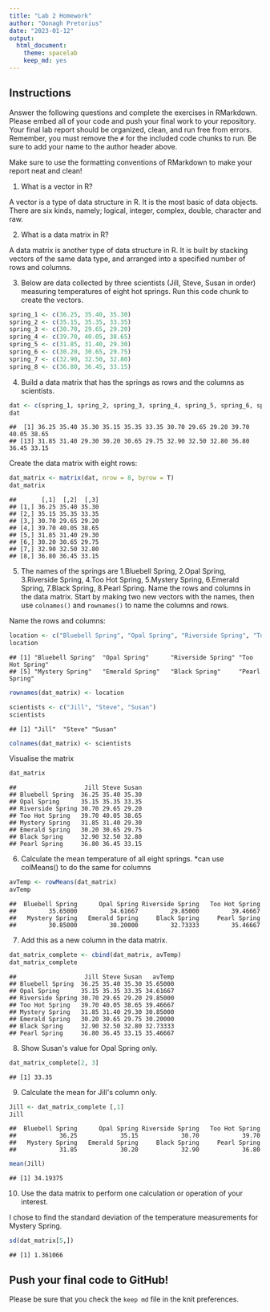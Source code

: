 ```yaml
---
title: "Lab 2 Homework"
author: "Oonagh Pretorius"
date: "2023-01-12"
output:
  html_document: 
    theme: spacelab
    keep_md: yes
---
```


## Instructions
Answer the following questions and complete the exercises in RMarkdown. Please embed all of your code and push your final work to your repository. Your final lab report should be organized, clean, and run free from errors. Remember, you must remove the `#` for the included code chunks to run. Be sure to add your name to the author header above.  

Make sure to use the formatting conventions of RMarkdown to make your report neat and clean!  

1. What is a vector in R?  

A vector is a type of data structure in R. It is the most basic of data objects. There are six kinds, namely; logical, integer, complex, double, character and raw. 

2. What is a data matrix in R?  

A data matrix is another type of data structure in R. It is built by stacking vectors of the same data type, and arranged into a specified number of rows and columns.

3. Below are data collected by three scientists (Jill, Steve, Susan in order) measuring temperatures of eight hot springs. Run this code chunk to create the vectors. 



```r
spring_1 <- c(36.25, 35.40, 35.30)
spring_2 <- c(35.15, 35.35, 33.35)
spring_3 <- c(30.70, 29.65, 29.20)
spring_4 <- c(39.70, 40.05, 38.65)
spring_5 <- c(31.85, 31.40, 29.30)
spring_6 <- c(30.20, 30.65, 29.75)
spring_7 <- c(32.90, 32.50, 32.80)
spring_8 <- c(36.80, 36.45, 33.15)
```

4. Build a data matrix that has the springs as rows and the columns as scientists.  


```r
dat <- c(spring_1, spring_2, spring_3, spring_4, spring_5, spring_6, spring_7, spring_8)
dat
```

```
##  [1] 36.25 35.40 35.30 35.15 35.35 33.35 30.70 29.65 29.20 39.70 40.05 38.65
## [13] 31.85 31.40 29.30 30.20 30.65 29.75 32.90 32.50 32.80 36.80 36.45 33.15
```

Create the data matrix with eight rows:

```r
dat_matrix <- matrix(dat, nrow = 8, byrow = T)
dat_matrix
```

```
##       [,1]  [,2]  [,3]
## [1,] 36.25 35.40 35.30
## [2,] 35.15 35.35 33.35
## [3,] 30.70 29.65 29.20
## [4,] 39.70 40.05 38.65
## [5,] 31.85 31.40 29.30
## [6,] 30.20 30.65 29.75
## [7,] 32.90 32.50 32.80
## [8,] 36.80 36.45 33.15
```

5. The names of the springs are 1.Bluebell Spring, 2.Opal Spring, 3.Riverside Spring, 4.Too Hot Spring, 5.Mystery Spring, 6.Emerald Spring, 7.Black Spring, 8.Pearl Spring. Name the rows and columns in the data matrix. Start by making two new vectors with the names, then use `colnames()` and `rownames()` to name the columns and rows.

Name the rows and columns:

```r
location <- c("Bluebell Spring", "Opal Spring", "Riverside Spring", "Too Hot Spring", "Mystery Spring", "Emerald Spring", "Black Spring", "Pearl Spring")
location
```

```
## [1] "Bluebell Spring"  "Opal Spring"      "Riverside Spring" "Too Hot Spring"  
## [5] "Mystery Spring"   "Emerald Spring"   "Black Spring"     "Pearl Spring"
```

```r
rownames(dat_matrix) <- location
```

```r
scientists <- c("Jill", "Steve", "Susan")
scientists
```

```
## [1] "Jill"  "Steve" "Susan"
```

```r
colnames(dat_matrix) <- scientists
```
Visualise the matrix

```r
dat_matrix
```

```
##                   Jill Steve Susan
## Bluebell Spring  36.25 35.40 35.30
## Opal Spring      35.15 35.35 33.35
## Riverside Spring 30.70 29.65 29.20
## Too Hot Spring   39.70 40.05 38.65
## Mystery Spring   31.85 31.40 29.30
## Emerald Spring   30.20 30.65 29.75
## Black Spring     32.90 32.50 32.80
## Pearl Spring     36.80 36.45 33.15
```

6. Calculate the mean temperature of all eight springs.
*can use colMeans() to do the same for columns


```r
avTemp <- rowMeans(dat_matrix)
avTemp
```

```
##  Bluebell Spring      Opal Spring Riverside Spring   Too Hot Spring 
##         35.65000         34.61667         29.85000         39.46667 
##   Mystery Spring   Emerald Spring     Black Spring     Pearl Spring 
##         30.85000         30.20000         32.73333         35.46667
```

7. Add this as a new column in the data matrix. 


```r
dat_matrix_complete <- cbind(dat_matrix, avTemp)
dat_matrix_complete
```

```
##                   Jill Steve Susan   avTemp
## Bluebell Spring  36.25 35.40 35.30 35.65000
## Opal Spring      35.15 35.35 33.35 34.61667
## Riverside Spring 30.70 29.65 29.20 29.85000
## Too Hot Spring   39.70 40.05 38.65 39.46667
## Mystery Spring   31.85 31.40 29.30 30.85000
## Emerald Spring   30.20 30.65 29.75 30.20000
## Black Spring     32.90 32.50 32.80 32.73333
## Pearl Spring     36.80 36.45 33.15 35.46667
```

8. Show Susan's value for Opal Spring only.


```r
dat_matrix_complete[2, 3]
```

```
## [1] 33.35
```


9. Calculate the mean for Jill's column only.  


```r
Jill <- dat_matrix_complete [,1]
Jill
```

```
##  Bluebell Spring      Opal Spring Riverside Spring   Too Hot Spring 
##            36.25            35.15            30.70            39.70 
##   Mystery Spring   Emerald Spring     Black Spring     Pearl Spring 
##            31.85            30.20            32.90            36.80
```

```r
mean(Jill)
```

```
## [1] 34.19375
```

10. Use the data matrix to perform one calculation or operation of your interest.

I chose to find the standard deviation of the temperature measurements for Mystery Spring.


```r
sd(dat_matrix[5,])
```

```
## [1] 1.361066
```


## Push your final code to GitHub!
Please be sure that you check the `keep md` file in the knit preferences.  
